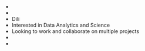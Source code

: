 -
-
- Dili 
- Interested in Data Analytics and Science
- Looking to work and collaborate on multiple projects
-
-
